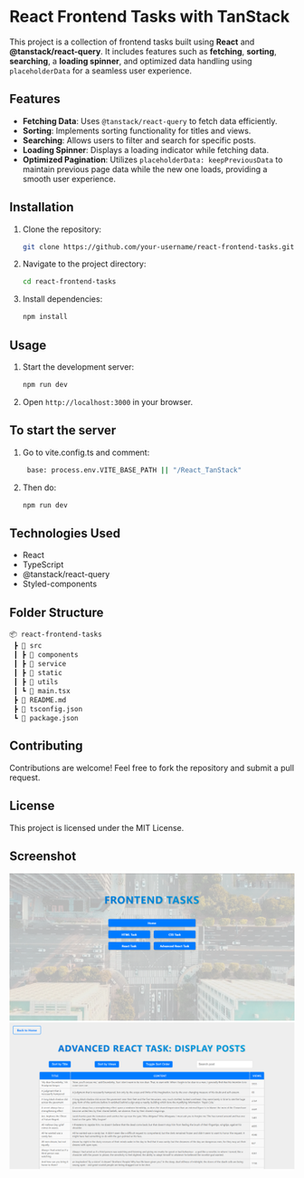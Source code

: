 # React Frontend Tasks with TanStack

This project is a collection of frontend tasks built using **React** and **@tanstack/react-query**. It includes features such as **fetching**, **sorting**, **searching**, a **loading spinner**, and optimized data handling using `placeholderData` for a seamless user experience.

## Features

- **Fetching Data**: Uses `@tanstack/react-query` to fetch data efficiently.
- **Sorting**: Implements sorting functionality for titles and views.
- **Searching**: Allows users to filter and search for specific posts.
- **Loading Spinner**: Displays a loading indicator while fetching data.
- **Optimized Pagination**: Utilizes `placeholderData: keepPreviousData` to maintain previous page data while the new one loads, providing a smooth user experience.

## Installation

1. Clone the repository:
   ```sh
   git clone https://github.com/your-username/react-frontend-tasks.git
   ```
2. Navigate to the project directory:
   ```sh
   cd react-frontend-tasks
   ```
3. Install dependencies:
   ```sh
   npm install
   ```

## Usage

1. Start the development server:
   ```sh
   npm run dev
   ```
2. Open `http://localhost:3000` in your browser.

## To start the server

1. Go to vite.config.ts and comment:
   ```sh
    base: process.env.VITE_BASE_PATH || "/React_TanStack"
   ```
2. Then do:
   ```sh
   npm run dev
   ```

## Technologies Used

- React
- TypeScript
- @tanstack/react-query
- Styled-components

## Folder Structure

```
📦 react-frontend-tasks
 ┣ 📂 src
 ┃ ┣ 📂 components
 ┃ ┣ 📂 service
 ┃ ┣ 📂 static
 ┃ ┣ 📂 utils
 ┃ ┗ 📜 main.tsx
 ┣ 📜 README.md
 ┣ 📜 tsconfig.json
 ┗ 📜 package.json
```

## Contributing

Contributions are welcome! Feel free to fork the repository and submit a pull request.

## License

This project is licensed under the MIT License.


## Screenshot
![Homepage](public/homePage.png)
![Task](public/advancedReact.png)

